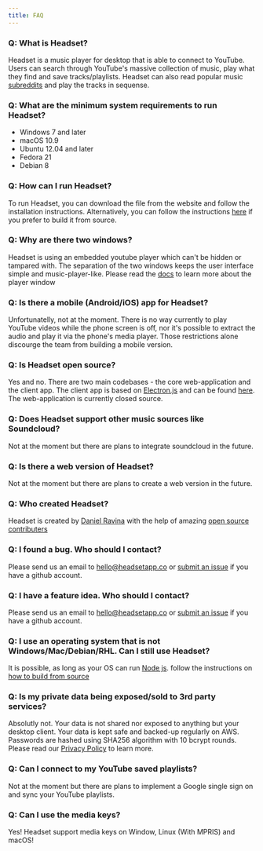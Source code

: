 ```yaml
---
title: FAQ
---
```


### Q: What is Headset?
Headset is a music player for desktop that is able to connect to YouTube. Users can search through YouTube's massive collection of music, play what they find and save tracks/playlists. Headset can also read popular music [subreddits](https://www.youtube.com/watch?v=EvEcBq5yWGw) and play the tracks in sequense.

### Q: What are the minimum system requirements to run Headset?

- Windows 7 and later
- macOS 10.9
- Ubuntu 12.04 and later
- Fedora 21
- Debian 8

### Q: How can I run Headset?

To run Headset, you can download the file from the website and follow the installation instructions. Alternatively, you can follow the instructions [here](https://github.com/headsetapp/headset-electron#build-from-source) if you prefer to build it from source.

### Q: Why are there two windows?
Headset is using an embedded youtube player which can't be hidden or tampared with. The separation of the two windows keeps the user interface simple and music-player-like. Please read the [docs](https://headsetapp.co/docs/player-window) to learn more about the player window

### Q: Is there a mobile (Android/iOS) app for Headset?

Unfortunatelly, not at the moment. There is no way currently to play YouTube videos while the phone screen is off, nor it's possible to extract the audio and play it via the phone's media player. Those restrictions alone discourge the team from building a mobile version.

### Q: Is Headset open source?

Yes and no. There are two main codebases - the core web-application and the client app. The client app is based on [Electron.js](https://electronjs.org/) and can be found [here](https://github.com/headsetapp/headset-electron). The web-application is currently closed source.

### Q: Does Headset support other music sources like Soundcloud?

Not at the moment but there are plans to integrate soundcloud in the future.

### Q: Is there a web version of Headset?

Not at the moment but there are plans to create a web version in the future.

### Q: Who created Headset?
Headset is created by [Daniel Ravina](https://twitter.com/danielravina) with the help of amazing [open source contributers](https://github.com/headsetapp/headset-electron/graphs/contributors)

### Q: I found a bug. Who should I contact?

Please send us an email to [hello@headsetapp.co](mailto:hello@headsetapp.co) or [submit an issue](https://github.com/headsetapp/headset-electron/issues/new) if you have a github account.

### Q: I have a feature idea. Who should I contact?

Please send us an email to [hello@headsetapp.co](mailto:hello@headsetapp.co) or [submit an issue](https://github.com/headsetapp/headset-electron/issues/new) if you have a github account.

### Q: I use an operating system that is not Windows/Mac/Debian/RHL. Can I still use Headset?

It is possible, as long as your OS can run [Node js](https://nodejs.org). follow the instructions on [how to build from source](https://github.com/headsetapp/headset-electron#build-from-source)

### Q: Is my private data being exposed/sold to 3rd party services?

Absolutly not. Your data is not shared nor exposed to anything but your desktop client. Your data is kept safe and backed-up regularly on AWS. Passwords are hashed using SHA256 algorithm with 10 bcrypt rounds. Please read our [Privacy Policy](https://headsetapp.co/legal/privacy/) to learn more.

### Q: Can I connect to my YouTube saved playlists?

Not at the moment but there are plans to implement a Google single sign on and sync your YouTube playlists.

### Q: Can I use the media keys?
Yes! Headset support media keys on Window, Linux (With MPRIS) and macOS!

